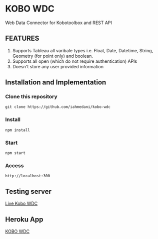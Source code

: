 # KOBO WDC
Web Data Connector for Kobotoolbox and REST API

## FEATURES
1. Supports Tableau all varibale types i.e. Float, Date, Datetime, String, Geometry (for point only) and boolean.
2. Supports all open (which do not require authentication) APIs
3. Doesn't store any user provided information


## Installation and Implementation
### Clone this repository
```
git clone https://github.com/iahmedani/kobo-wdc
```
### Install
```
npm install
```

### Start
```
npm start
```

### Access

```
http://localhost:300
```

## Testing server
[Live Kobo WDC](http://167.179.85.104:3000)

## Heroku App
[KOBO WDC](https://kwdc.herokuapp.com/)
